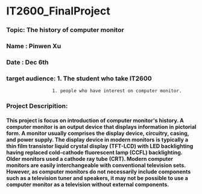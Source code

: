 # IT2600_FinalProject
### Topic: The history of computer monitor
### Name : Pinwen Xu
### Date : Dec 6th
### target audience: 1. The student who take IT2600
                     1. people who have interest on computer monitor.
### Project Descripition:
#### This project is focus on introduction of computer monitor's history. A computer monitor is an output device that displays information in pictorial form. A monitor usually comprises the display device, circuitry, casing, and power supply. The display device in modern monitors is typically a thin film transistor liquid crystal display (TFT-LCD) with LED backlighting having replaced cold-cathode fluorescent lamp (CCFL) backlighting. Older monitors used a cathode ray tube (CRT). Modern computer monitors are easily interchangeable with conventional television sets. However, as computer monitors do not necessarily include components such as a television tuner and speakers, it may not be possible to use a computer monitor as a television without external components.
